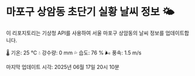 
# 마포구 상암동 초단기 실황 날씨 정보 🌤️

이 리포지토리는 기상청 API를 사용하여 서울 마포구 상암동의 날씨 정보를 업데이트합니다. 

🌡️ 기온: 25 ℃
💧 강수량: 0 mm
💦 습도: 76 %
🌬️ 풍속: 1.5 m/s

마지막 업데이트 시각: 2025년 06월 17일 20시 10분    

